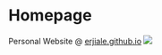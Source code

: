 # Homepage
Personal Website @ <a href="http://erjiale.github.io">erjiale.github.io</a>
<img src="./img/personal-website-jiale.jpg"/>
